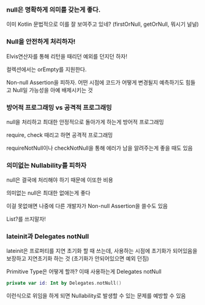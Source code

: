 ### null은 명확하게 의미를 갖는게 좋다.

이미 Kotlin 문법적으로 이를 잘 보여주고 있네? (firstOrNull, getOrNull, 뭐시기 널널)

### Null을 안전하게 처리하자!

Elvis연산자를 통해 리턴을 때리던 예외를 던지던 하자!

컬렉션에서는 orEmpty를 지원한다.

Non-null Assertion을 피하자. 어떤 시점에 코드가 어떻게 변경될지 예측하기도 힘들고 Null일 가능성을 아예 배제시키는 것

### 방어적 프로그래밍 vs 공격적 프로그래밍

null을 처리하고 최대한 안정적으로 돌아가게 하는게 방어적 프로그래밍

require, check 때리고 하면 공격적 프로그래밍

requireNotNull이나 checkNotNull을 통해 에러가 남을 알려주는게 좋을 때도 있음

### 의미없는 Nullability를 피하자

null은 결국에 처리해야 하기 때문에 이또한 비용

의미없는 null은 최대한 없애는게 좋다

이걸 못없애면 나중에 다른 개발자가 Non-null Assertion을 쓸수도 있음

List<Int>?를 쓰지말자!

### lateinit과 Delegates notNull

lateinit은 프로퍼티를 지연 초기화 할 때 쓰는데, 사용하는 시점에 초기화가 되어있음을 보장하고 지연초기화 하는 것 (초기화가 안되어있으면 예외 던짐)

Primitive Type은 어떻게 할까? 이때 사용하는게 Delegates notNull

```kotlin
private var id: Int by Delegates.notNull()
```

이런식으로 위임을 하게 되면 Nullability로 발생할 수 있는 문제를 예방할 수 있음